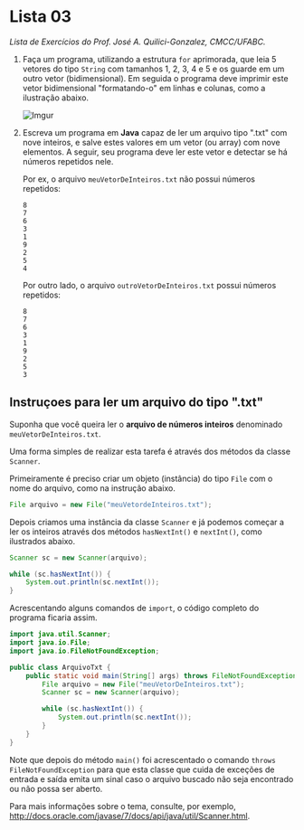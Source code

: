 # Lista 03
*Lista de Exercícios do Prof. José A. Quilici-Gonzalez, CMCC/UFABC.*

1. Faça um programa, utilizando a estrutura `for` aprimorada, que leia 5 vetores do tipo `String` com tamanhos 1, 2, 3, 4 e 5 e os guarde em um outro vetor (bidimensional). Em seguida o programa deve imprimir este vetor bidimensional "formatando-o" em linhas e colunas, como a ilustração abaixo.

    ![Imgur](https://i.imgur.com/T1wK6vz.png)
1. Escreva um programa em **Java** capaz de ler um arquivo tipo ".txt" com nove inteiros, e salve estes valores em um vetor (ou array) com nove elementos. A seguir, seu programa deve ler este vetor e detectar se há números repetidos nele.

    Por ex, o arquivo `meuVetorDeInteiros.txt` não possui números repetidos:

    ```
    8
    7
    6
    3
    1
    9
    2
    5
    4
    ```

    Por outro lado, o arquivo `outroVetorDeInteiros.txt` possui números repetidos:

    ```
    8
    7
    6
    3
    1
    9
    2
    5
    3
    ```

## Instruçoes para ler um arquivo do tipo ".txt"
Suponha que você queira ler o **arquivo de números inteiros** denominado `meuVetorDeInteiros.txt`. 

Uma forma simples de realizar esta tarefa é através dos métodos da classe `Scanner`.

Primeiramente é preciso criar um objeto (instância) do tipo `File` com o nome do arquivo, como na instrução abaixo.

```java
File arquivo = new File("meuVetordeInteiros.txt");
```

Depois criamos uma instância da classe `Scanner` e já podemos começar a ler os inteiros através dos métodos `hasNextInt()` e `nextInt()`, como ilustrados abaixo.

```java
Scanner sc = new Scanner(arquivo);

while (sc.hasNextInt()) {
    System.out.println(sc.nextInt());
}
```

Acrescentando alguns comandos de `import`, o código completo do programa ficaria assim.

```java
import java.util.Scanner;
import java.io.File;
import java.io.FileNotFoundException;

public class ArquivoTxt {
    public static void main(String[] args) throws FileNotFoundException {
        File arquivo = new File("meuVetorDeInteiros.txt");
        Scanner sc = new Scanner(arquivo);

        while (sc.hasNextInt()) {
            System.out.println(sc.nextInt());
        }
    }
}
```

Note que depois do método `main()` foi acrescentado o comando `throws FileNotFoundException` para que esta classe que cuida de exceções de entrada e saída emita um sinal caso o arquivo buscado não seja encontrado ou não possa ser aberto.

Para mais informações sobre o tema, consulte, por exemplo, http://docs.oracle.com/javase/7/docs/api/java/util/Scanner.html.
